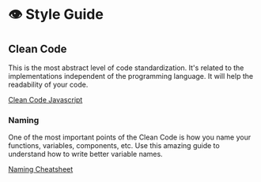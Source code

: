# 👁️ Style Guide

## Clean Code

This is the most abstract level of code standardization. It's related to the implementations independent of the programming language. It will help the readability of your code.

[Clean Code Javascript](https://github.com/ryanmcdermott/clean-code-javascript)

### Naming

One of the most important points of the Clean Code is how you name your functions, variables, components, etc. Use this amazing guide to understand how to write better variable names.

[Naming Cheatsheet](https://github.com/kettanaito/naming-cheatsheet)

